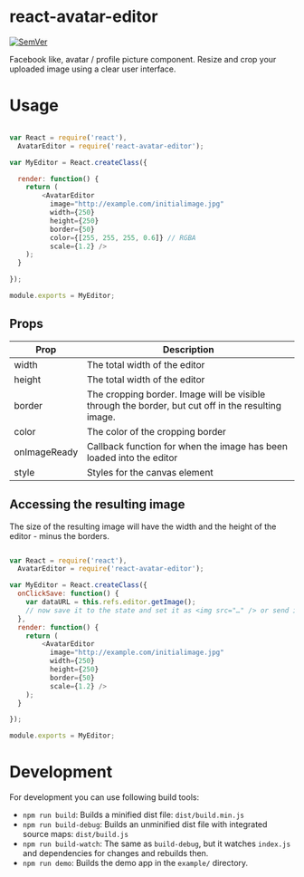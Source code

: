 # react-avatar-editor
[![SemVer]](http://semver.org)

Facebook like, avatar / profile picture component.
Resize and crop your uploaded image using a clear user interface.

# Usage


```javascript

var React = require('react'),
  AvatarEditor = require('react-avatar-editor');

var MyEditor = React.createClass({

  render: function() {
    return (
        <AvatarEditor
          image="http://example.com/initialimage.jpg"
          width={250}
          height={250}
          border={50}
          color={[255, 255, 255, 0.6]} // RGBA
          scale={1.2} />
    );
  }

});

module.exports = MyEditor;
```

## Props
| Prop         | Description
| ------------ | ---------------
| width        | The total width of the editor
| height       | The total width of the editor
| border       | The cropping border. Image will be visible through the border, but cut off in the resulting image.
| color        | The color of the cropping border
| onImageReady | Callback function for when the image has been loaded into the editor
| style        | Styles for the canvas element 


## Accessing the resulting image

The size of the resulting image will have the width and the height of the editor - minus the borders.

```javascript

var React = require('react'),
  AvatarEditor = require('react-avatar-editor');

var MyEditor = React.createClass({
  onClickSave: function() {
    var dataURL = this.refs.editor.getImage();
    // now save it to the state and set it as <img src="…" /> or send it somewhere else
  },
  render: function() {
    return (
        <AvatarEditor
          image="http://example.com/initialimage.jpg"
          width={250}
          height={250}
          border={50}
          scale={1.2} />
    );
  }

});

module.exports = MyEditor;
```

# Development

For development you can use following build tools:

* `npm run build`: Builds a minified dist file: `dist/build.min.js`
* `npm run build-debug`: Builds an unminified dist file with integrated source maps: `dist/build.js`
* `npm run build-watch`: The same as `build-debug`, but it watches `index.js` and dependencies for changes and rebuilds then.
* `npm run demo`: Builds the demo app in the `example/` directory.

[SemVer]: http://img.shields.io/:semver-1.2.6-brightgreen.svg?style=flat-square
